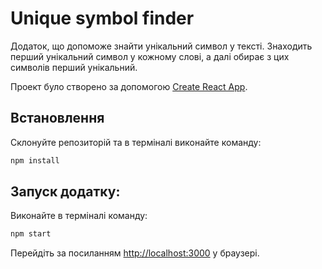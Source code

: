 # Unique symbol finder
Додаток, що допоможе знайти унікальний символ у тексті. Знаходить перший унікальний символ у кожному слові, а далі обирає з цих символів перший унікальний.

Проект було створено за допомогою [Create React App](https://github.com/facebook/create-react-app).

## Встановлення
Склонуйте репозиторій та в терміналі виконайте команду:

```bash
npm install 
```

## Запуск додатку:
Виконайте в терміналі команду:
```bash
npm start 
```

Перейдіть за посиланням [http://localhost:3000](http://localhost:3000) у браузері.

